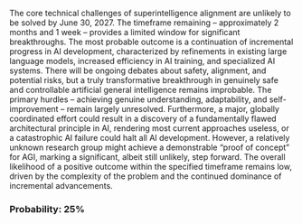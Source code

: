 The core technical challenges of superintelligence alignment are unlikely to be solved by June 30, 2027. The timeframe remaining – approximately 2 months and 1 week – provides a limited window for significant breakthroughs. The most probable outcome is a continuation of incremental progress in AI development, characterized by refinements in existing large language models, increased efficiency in AI training, and specialized AI systems. There will be ongoing debates about safety, alignment, and potential risks, but a truly transformative breakthrough in genuinely safe and controllable artificial general intelligence remains improbable. The primary hurdles – achieving genuine understanding, adaptability, and self-improvement – remain largely unresolved. Furthermore, a major, globally coordinated effort could result in a discovery of a fundamentally flawed architectural principle in AI, rendering most current approaches useless, or a catastrophic AI failure could halt all AI development. However, a relatively unknown research group might achieve a demonstrable “proof of concept” for AGI, marking a significant, albeit still unlikely, step forward. The overall likelihood of a positive outcome within the specified timeframe remains low, driven by the complexity of the problem and the continued dominance of incremental advancements.

### Probability: 25%
